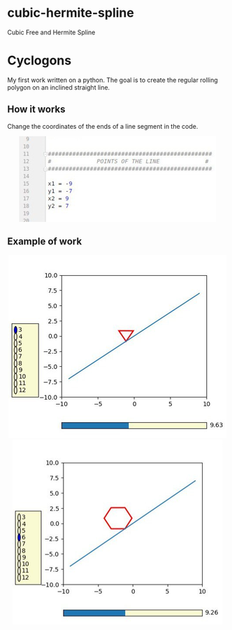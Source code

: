 # cubic-hermite-spline
Cubic Free and Hermite Spline

# Cyclogons
My first work written on a python.
The goal is to create the regular rolling polygon on an inclined straight line.

## How it works
Change the coordinates of the ends of a line segment in the code.
<p align="center">
  <img src="https://github.com/kazakov24alex/cyclogons/blob/master/docs/pic1.png"/>
</p>

## Example of work
<p align="center">
  <img src="https://github.com/kazakov24alex/cyclogons/blob/master/docs/pic2.png"/>
  <img src="https://github.com/kazakov24alex/cyclogons/blob/master/docs/pic3.png"/>
</p>